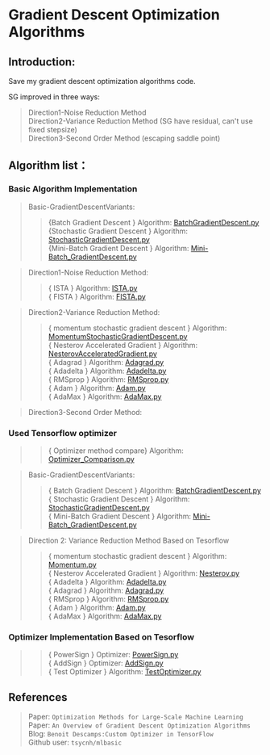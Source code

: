 # Gradient Descent Optimization Algorithms
## Introduction: 
 Save my gradient descent optimization algorithms code. <br>
 
 SG improved in three ways: <br>
 > Direction1-Noise Reduction Method <br>
 > Direction2-Variance Reduction Method (SG have residual, can't use fixed stepsize) <br>
 > Direction3-Second Order Method (escaping saddle point) <br>

## Algorithm list：
### Basic Algorithm Implementation
>Basic-GradientDescentVariants:<br>
>> {Batch Gradient Descent } Algorithm: [BatchGradientDescent.py](https://github.com/YEN-GitHub/StochasticGradient_Algorithm/tree/master/Basic-GradientDescentVariants/BatchGradientDescent.py) <br>
>> {Stochastic Gradient Descent } Algorithm: [StochasticGradientDescent.py](https://github.com/YEN-GitHub/StochasticGradient_Algorithm/tree/master/Basic-GradientDescentVariants/StochasticGradientDescent.py) <br>
>> {Mini-Batch Gradient Descent } Algorithm: [Mini-Batch_GradientDescent.py](https://github.com/YEN-GitHub/StochasticGradient_Algorithm/tree/master/Basic-GradientDescentVariants/Mini-Batch_GradientDescent.py) <br>

> Direction1-Noise Reduction Method: <br>
>> { ISTA } Algorithm: [ISTA.py](https://github.com/YEN-GitHub/GradientDescent_OptimizationAlgorithms/tree/master/Direction1-NoiseReductionMethod/ISTA.py) <br>
>> { FISTA } Algorithm: [FISTA.py](https://github.com/YEN-GitHub/GradientDescent_OptimizationAlgorithms/tree/master/Direction1-NoiseReductionMethod/FISTA.py) <br>

> Direction2-Variance Reduction Method:<br>
>> {  momentum stochastic gradient descent } Algorithm: [MomentumStochasticGradientDescent.py](https://github.com/YEN-GitHub/GradientDescent_OptimizationAlgorithms/tree/master/Direction2-VarianceReductionMethod/MomentumStochasticGradientDescent.py) <br>
>> { Nesterov Accelerated Gradient } Algorithm: [NesterovAcceleratedGradient.py](https://github.com/YEN-GitHub/GradientDescent_OptimizationAlgorithms/tree/master/Direction2-VarianceReductionMethod/NesterovAcceleratedGradient.py) <br>
>> { Adagrad } Algorithm: [Adagrad.py](https://github.com/YEN-GitHub/GradientDescent_OptimizationAlgorithms/tree/master/Direction2-VarianceReductionMethod/Adagrad.py) <br>
>> { Adadelta } Algorithm: [Adadelta.py](https://github.com/YEN-GitHub/GradientDescent_OptimizationAlgorithms/tree/master/Direction2-VarianceReductionMethod/Adadelta.py) <br>
>> { RMSprop } Algorithm: [RMSprop.py](https://github.com/YEN-GitHub/GradientDescent_OptimizationAlgorithms/tree/master/Direction2-VarianceReductionMethod/RMSprop.py) <br>
>> { Adam } Algorithm: [Adam.py](https://github.com/YEN-GitHub/GradientDescent_OptimizationAlgorithms/tree/master/Direction2-VarianceReductionMethod/Adam.py) <br>
>> { AdaMax } Algorithm: [AdaMax.py](https://github.com/YEN-GitHub/GradientDescent_OptimizationAlgorithms/tree/master/Direction2-VarianceReductionMethod/AdaMax.py) <br>

> Direction3-Second Order Method:<br>

### Used Tensorflow optimizer 
>> { Optimizer method compare} Algorithm: [Optimizer_Comparison.py](https://github.com/YEN-GitHub/GradientDescent_OptimizationAlgorithms/tree/master/Opt_BaseOnTensorflow/Optimizer_Comparison.py) <br>

> Basic-GradientDescentVariants:<br>
>> { Batch Gradient Descent } Algorithm: [BatchGradientDescent.py](https://github.com/YEN-GitHub/StochasticGradient_Algorithm/tree/master/Opt_BaseOnTensorflow/Basic-GradientDescentVariants/BatchGradientDescent.py) <br>
>> { Stochastic Gradient Descent } Algorithm: [StochasticGradientDescent.py](https://github.com/YEN-GitHub/StochasticGradient_Algorithm/tree/master/Opt_BaseOnTensorflow/Basic-GradientDescentVariants/StochasticGradientDescent.py) <br>
>> { Mini-Batch Gradient Descent } Algorithm: [Mini-Batch_GradientDescent.py](https://github.com/YEN-GitHub/StochasticGradient_Algorithm/tree/master/Opt_BaseOnTensorflow/Basic-GradientDescentVariants/Mini-Batch_GradientDescent.py) <br>

> Direction 2: Variance Reduction Method Based on Tesorflow
>> { momentum stochastic gradient descent } Algorithm: [Momentum.py](https://github.com/YEN-GitHub/GradientDescent_OptimizationAlgorithms/tree/master/Opt_BaseOnTensorflow/Direction2-VarianceReductionMethod/Momentum.py) <br>
>> { Nesterov Accelerated Gradient } Algorithm: [Nesterov.py](https://github.com/YEN-GitHub/GradientDescent_OptimizationAlgorithms/tree/master/Opt_BaseOnTensorflow/Direction2-VarianceReductionMethod/Nesterov.py) <br>
>> { Adadelta } Algorithm: [Adadelta.py](https://github.com/YEN-GitHub/GradientDescent_OptimizationAlgorithms/tree/master/Opt_BaseOnTensorflow/Direction2-VarianceReductionMethod/Adadelta.py) <br>
>> { Adagrad } Algorithm: [Adagrad.py](https://github.com/YEN-GitHub/GradientDescent_OptimizationAlgorithms/tree/master/Opt_BaseOnTensorflow/Direction2-VarianceReductionMethod/Adagrad.py) <br>
>> { RMSprop } Algorithm: [RMSprop.py](https://github.com/YEN-GitHub/GradientDescent_OptimizationAlgorithms/tree/master/Opt_BaseOnTensorflow/Direction2-VarianceReductionMethod/RMSprop.py) <br>
>> { Adam } Algorithm: [Adam.py](https://github.com/YEN-GitHub/GradientDescent_OptimizationAlgorithms/tree/master/Opt_BaseOnTensorflow/Direction2-VarianceReductionMethod/Adam.py) <br>
>> { AdaMax } Algorithm: [AdaMax.py](https://github.com/YEN-GitHub/GradientDescent_OptimizationAlgorithms/tree/master/Opt_BaseOnTensorflow/Direction2-VarianceReductionMethod/AdaMax.py) <br>

### Optimizer Implementation Based on Tesorflow
>> { PowerSign } Optimizer: [PowerSign.py](https://github.com/YEN-GitHub/StochasticGradient_Algorithm/tree/master/Opt_BaseOnTensorflow/OptimizerImplementation/PowerSign.py) <br>
>> { AddSign } Optimizer: [AddSign.py](https://github.com/YEN-GitHub/StochasticGradient_Algorithm/tree/master/Opt_BaseOnTensorflow/OptimizerImplementation/AddSign.py) <br>
>> { Test Optimizer } Algorithm: [TestOptimizer.py](https://github.com/YEN-GitHub/StochasticGradient_Algorithm/tree/master/Opt_BaseOnTensorflow/OptimizerImplementation/TestOptimizer.py) <br>

## References
> Paper:  `Optimization Methods for Large-Scale Machine Learning`  <br>
> Paper:  `An Overview of Gradient Descent Optimization Algorithms`  <br>
> Blog: `Benoit Descamps:Custom Optimizer in TensorFlow`  <br>
> Github user: `tsycnh/mlbasic`  <br>